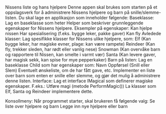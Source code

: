 Nissens liste og hans hjelpere
Denne appen skal brukes som starten på et oppslagsverk for å administrere Nissens hjelpere og barn på snille/slemme-listen.
Du skal lage en applikasjon som inneholder følgende:
Baseklasse: 
Lag en baseklasse som heter Helper som beskriver grunnleggende egenskaper for Nissens hjelpere. Eksempler på egenskaper:
Kan hjelpe nissen
Har spesialisering (f.eks. bygge leker, pakke gaver)
Kan fly
Avledede klasser: 
Lag spesifikke klasser for Nissens ulike hjelpere, som:
Elf (Kan bygge leker, har magiske evner, plage: kan være rampete)
Reindeer (Kan fly, trekker sleden, har rødt eller vanlig nese)
Snowman (Kan overvåke barn og rapportere til Nissen, kan smelte i varmt vær)
Santa (Kan levere gaver, har magisk sekk, kan spise for mye pepperkaker)
Barn på listen:
Lag en baseklasse Child som har egenskaper som: 
Navn
Oppførsel (Snill eller Slem)
Eventuelt ønskeliste, om de har fått gave, etc.
Implementer en liste over barn som enten er snille eller slemme, og gjør det mulig å administrere denne listen.
Interface:
Lag et interface IMagical som definerer magiske egenskaper. F.eks.:
Utføre magi (metode PerformMagic())
La klasser som Elf, Santa og Reindeer implementere dette.

Konsollmeny:
Når programmet starter, skal brukeren få følgende valg:
Se liste over hjelpere og barn
Legge inn nye hjelpere eller barn
